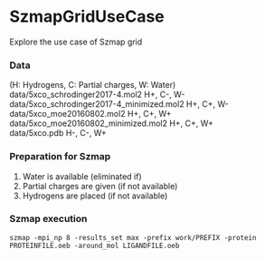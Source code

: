 # SzmapGridUseCase
Explore the use case of Szmap grid

### Data
(H: Hydrogens, C: Partial charges, W: Water)<br/>
data/5xco_schrodinger2017-4.mol2           H+, C-, W-<br/>
data/5xco_schrodinger2017-4_minimized.mol2 H+, C+, W-<br/>
data/5xco_moe20160802.mol2                 H+, C+, W+<br/>
data/5xco_moe20160802_minimized.mol2       H+, C+, W+<br/>
data/5xco.pdb                              H-, C-, W+<br/>

### Preparation for Szmap
1) Water is available (eliminated if)
2) Partial charges are given (if not available)
3) Hydrogens are placed (if not available)

### Szmap execution
```
szmap -mpi_np 8 -results_set max -prefix work/PREFIX -protein PROTEINFILE.oeb -around_mol LIGANDFILE.oeb
```
